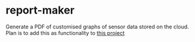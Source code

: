 # report-maker

Generate a PDF of customised graphs of sensor data stored on the cloud. Plan is to add this as functionality to [this project](https://github.com/rushithkaru/Aws_telemetry)
